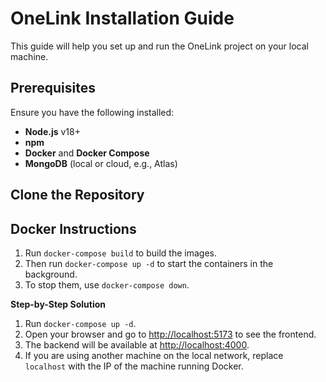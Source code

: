 # OneLink Installation Guide

This guide will help you set up and run the OneLink project on your local machine.

## Prerequisites

Ensure you have the following installed:

- **Node.js** v18+
- **npm**
- **Docker** and **Docker Compose**
- **MongoDB** (local or cloud, e.g., Atlas)

## Clone the Repository

## Docker Instructions

1. Run `docker-compose build` to build the images.
2. Then run `docker-compose up -d` to start the containers in the background.
3. To stop them, use `docker-compose down`.

**Step-by-Step Solution**

1. Run `docker-compose up -d`.
2. Open your browser and go to [http://localhost:5173](http://localhost:5173) to see the frontend.
3. The backend will be available at [http://localhost:4000](http://localhost:4000).
4. If you are using another machine on the local network, replace `localhost` with the IP of the machine running Docker.
